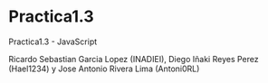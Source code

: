 # Practica1.3
Practica1.3 - JavaScript

Ricardo Sebastian Garcia Lopez (INADIEI), Diego Iñaki Reyes Perez (Hael1234) y Jose Antonio Rivera Lima (Antoni0RL)
